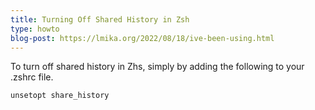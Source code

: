 ```yaml
---
title: Turning Off Shared History in Zsh
type: howto
blog-post: https://lmika.org/2022/08/18/ive-been-using.html
---
```


To turn off shared history in Zhs, simply by adding the following to your .zshrc file.

```
unsetopt share_history
```
